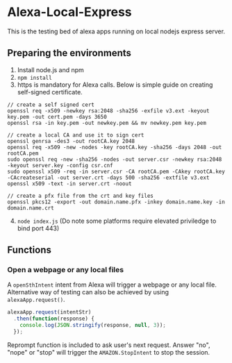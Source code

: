# Alexa-Local-Express
This is the testing bed of alexa apps running on local nodejs express server.
## Preparing the environments
1. Install node.js and npm
2. `npm install`
3. https is mandatory for Alexa calls. Below is simple guide on creating self-signed certificate.
```
// create a self signed cert
openssl req -x509 -newkey rsa:2048 -sha256 -exfile v3.ext -keyout key.pem -out cert.pem -days 3650
openssl rsa -in key.pem -out newkey.pem && mv newkey.pem key.pem

// create a local CA and use it to sign cert
openssl genrsa -des3 -out rootCA.key 2048
openssl req -x509 -new -nodes -key rootCA.key -sha256 -days 2048 -out rootCA.pem
sudo openssl req -new -sha256 -nodes -out server.csr -newkey rsa:2048 -keyout server.key -config csr.cnf
sudo openssl x509 -req -in server.csr -CA rootCA.pem -CAkey rootCA.key -CAcreateserial -out server.crt -days 500 -sha256 -extfile v3.ext
openssl x509 -text -in server.crt -noout

// create a pfx file from the crt and key files
openssl pkcs12 -export -out domain.name.pfx -inkey domain.name.key -in domain.name.crt
```
4. `node index.js` (Do note some platforms require elevated priviledge to bind port 443)
## Functions
### Open a webpage or any local files
A `openSthIntent` intent from Alexa will trigger a webpage or any local file.
Alternative way of testing can also be achieved by using `alexaApp.request()`.
```javascript
alexaApp.request(intentStr)
  .then(function(response) {
    console.log(JSON.stringify(response, null, 3));
  });
```
Reprompt function is included to ask user's next request. Answer "no", "nope" or "stop" will trigger the `AMAZON.StopIntent` to stop the session.
